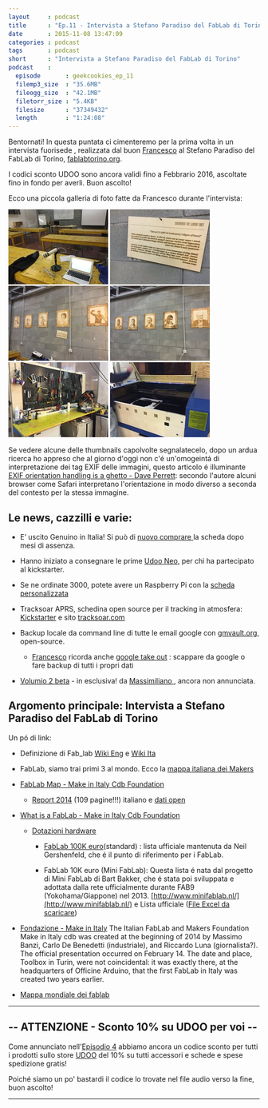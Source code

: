 ```yaml
---
layout     : podcast
title      : "Ep.11 - Intervista a Stefano Paradiso del FabLab di Torino" 
date       : 2015-11-08 13:47:09
categories : podcast
tags       : podcast 
short      : "Intervista a Stefano Paradiso del FabLab di Torino"
podcast    :
  episode       : geekcookies_ep_11
  filemp3_size  : "35.6MB"
  fileogg_size  : "42.1MB"
  filetorr_size : "5.4KB"
  filesize      : "37349432"
  length        : "1:24:08"
---
```


Bentornati! In questa puntata ci cimenteremo per la prima volta in un intervista fuorisede , realizzata dal buon [Francesco][twitterfra] al Stefano Paradiso del FabLab di Torino, [fablabtorino.org](http://fablabtorino.org/).

I codici sconto UDOO sono ancora validi fino a Febbrario 2016, ascoltate fino in fondo per averli. Buon ascolto! 

<!-- more -->

Ecco una piccola galleria di foto fatte da Francesco durante l'intervista: 

[![](/images/ep_11_foto_fablab_torino/thumb/IMG_1279.thumb.JPG)](/images/ep_11_foto_fablab_torino/IMG_1279.JPG)
[![](/images/ep_11_foto_fablab_torino/thumb/IMG_1280.thumb.JPG)](/images/ep_11_foto_fablab_torino/IMG_1280.JPG)
[![](/images/ep_11_foto_fablab_torino/thumb/IMG_1281.thumb.JPG)](/images/ep_11_foto_fablab_torino/IMG_1281.JPG)
[![](/images/ep_11_foto_fablab_torino/thumb/IMG_1282.thumb.JPG)](/images/ep_11_foto_fablab_torino/IMG_1282.JPG)
[![](/images/ep_11_foto_fablab_torino/thumb/IMG_1283.thumb.JPG)](/images/ep_11_foto_fablab_torino/IMG_1283.JPG)
[![](/images/ep_11_foto_fablab_torino/thumb/IMG_1284.thumb.JPG)](/images/ep_11_foto_fablab_torino/IMG_1284.JPG)

Se vedere alcune delle thumbnails capolvolte segnalatecelo, dopo un ardua ricerca ho appreso che al giorno d'oggi non c'é un'omogeintá di interpretazione dei tag EXIF delle immagini, questo articolo é illuminante [EXIF orientation handling is a ghetto - Dave Perrett](http://www.daveperrett.com/articles/2012/07/28/exif-orientation-handling-is-a-ghetto/): secondo l'autore alcuni browser come Safari interpretano l'orientazione in modo diverso a seconda del contesto per la stessa immagine.

## Le news, cazzilli e varie:

* E’ uscito Genuino in Italia! Si può di [ nuovo comprare  ](https://store.arduino.cc/product/GBX00066) la scheda dopo mesi di assenza. 

* Hanno iniziato a consegnare le prime [Udoo Neo](https://www.kickstarter.com/projects/udoo/udoo-neo-raspberry-pi-arduino-wi-fi-bt-40-sensors), per chi ha partecipato al kickstarter. 

* Se ne ordinate 3000, potete avere un Raspberry Pi con la [ scheda personalizzata](http://www.element14.com/community/docs/DOC-76955/l/raspberry-pi-customization-service) 

* Tracksoar APRS, schedina open source per il tracking in atmosfera: [Kickstarter](https://www.kickstarter.com/projects/1250163085/tracksoar-aprs) e sito [tracksoar.com](https://www.tracksoar.com/)

* Backup locale da command line di tutte le email google con [gmvault.org](http://gmvault.org/index.html), open-source.

    * [Francesco][twitterfra] ricorda anche  [google take out](https://accounts.google.com/ServiceLogin?service=backup&passive=1209600&) : scappare da google o fare backup di tutti i propri dati

* [Volumio 2 beta](https://volumio.org/) - in esclusiva! da [ Massimiliano ][twittermas], ancora non annunciata.

## Argomento principale: Intervista a Stefano Paradiso del FabLab di Torino

Un pó di link:

* Definizione di Fab_lab [Wiki Eng](https://en.wikipedia.org/wiki/Fab_lab) e [Wiki Ita](https://it.wikipedia.org/wiki/Fab_lab)

* FabLab, siamo trai primi 3 al mondo. Ecco la [mappa italiana dei Makers](http://www.chefuturo.it/2015/03/fablab-siamo-trai-primi-3-al-mondo-fablab-siamo-trai-primi-3-al-mondo-ecco-la-mappa-italiana-dei-makers/)

* [FabLab Map - Make in Italy Cdb Foundation](http://makeinitaly.foundation/wiki/FabLab_Map)

    * [Report 2014](http://issuu.com/openp2pdesign/docs/censimento_make_in_italy) (109 pagine!!!) italiano e [dati open](http://opendata.makeinitaly.foundation/dataset/dati-finali-del-censimento-dei-laboratori-italiani-2014)

* [What is a FabLab - Make in Italy Cdb Foundation](http://makeinitaly.foundation/wiki/FabLab_Map)

    * [Dotazioni hardware](http://makeinitaly.foundation/wiki/Dotazioni_hardware)

        * [FabLab 100K euro](https://docs.google.com/spreadsheets/d/1U-jcBWOJEjBT5A0N84IUubtcHKMEMtndQPLCkZCkVsU/pub?single=true&gid=0&output=html)(standard) : lista ufficiale mantenuta da Neil Gershenfeld, che é il punto di riferimento per i FabLab.

        * FabLab 10K euro (Mini FabLab): Questa lista é nata dal progetto di Mini FabLab di Bart Bakker, che é stata poi sviluppata e adottata dalla rete ufficialmente durante FAB9 (Yokohama/Giappone) nel 2013. [http://www.minifablab.nl/](http://www.minifablab.nl/) e Lista ufficiale ([File Excel da scaricare](https://www.facebook.com/download/527726633970317/Small%20FabLab%20Suite.xlsx))

* [Fondazione - Make in Italy](http://www.makeinitaly.foundation/fondazione/) The Italian FabLab and Makers Foundation Make in Italy cdb was created at the beginning of 2014 by Massimo Banzi, Carlo De Benedetti (industriale), and Riccardo Luna (giornalista?). The official presentation occurred on February 14. The date and place, Toolbox in Turin, were not coincidental: it was exactly there, at the headquarters of Officine Arduino, that the first FabLab in Italy was created two years earlier.

* [Mappa mondiale dei fablab](https://www.fablabs.io/map)

---

## -- ATTENZIONE - Sconto 10% su UDOO per voi --

Come annunciato nell'[Episodio 4](http://geekcookies.github.io/podcast/2015/02/09/episodio-4/) abbiamo ancora un codice sconto per tutti i prodotti sullo store [UDOO](http://shop.udoo.org/) del 10% su tutti accessori e schede e spese spedizione gratis!

Poiché siamo un po' bastardi il codice lo trovate nel file audio verso la fine, buon ascolto!

---

[twitterfra]: https://twitter.com/cesco_78 
[twittermar]: https://twitter.com/kidpixo 
[twittermas]: https://twitter.com/fanciullim
